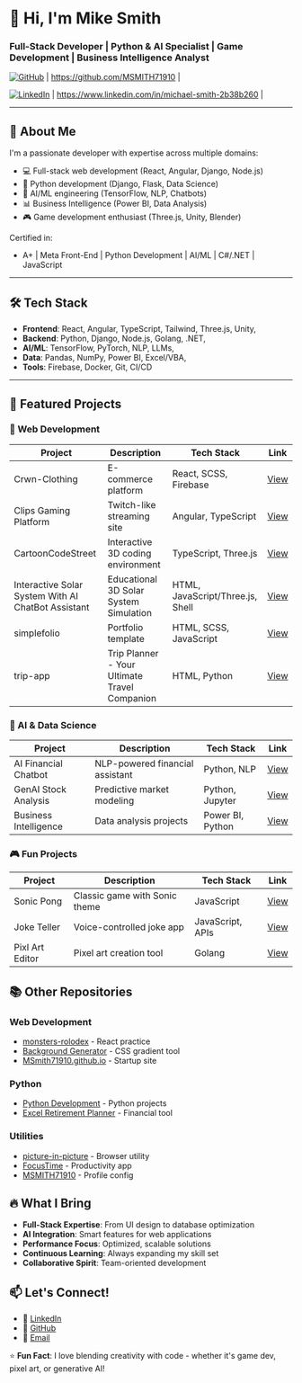 # 👋 Hi, I'm Mike Smith

### **Full-Stack Developer | Python & AI Specialist | Game Development | Business Intelligence Analyst**

[![GitHub](https://img.shields.io/badge/GitHub-MSITH71910-181717?style=for-the-badge&logo=github)](https://github.com/MSMITH71910)
| https://github.com/MSMITH71910 |

[![LinkedIn](https://img.shields.io/badge/LinkedIn-Michael_Smith-blue?style=for-the-badge&logo=linkedin)](https://www.linkedin.com/in/michael-smith-2b38b260) 
| https://www.linkedin.com/in/michael-smith-2b38b260 |

---

## 🚀 About Me

I'm a passionate developer with expertise across multiple domains:
- 💻 Full-stack web development (React, Angular, Django, Node.js)
- 🐍 Python development (Django, Flask, Data Science)
- 🤖 AI/ML engineering (TensorFlow, NLP, Chatbots)
- 📊 Business Intelligence (Power BI, Data Analysis)
- 🎮 Game development enthusiast (Three.js, Unity, Blender)

Certified in:
- A+ | Meta Front-End | Python Development | AI/ML | C#/.NET | JavaScript

---

## 🛠️ Tech Stack

 - **Frontend**: React, Angular, TypeScript, Tailwind, Three.js, Unity,
 - **Backend**: Python, Django, Node.js, Golang, .NET,
 - **AI/ML**: TensorFlow, PyTorch, NLP, LLMs,
 - **Data**: Pandas, NumPy, Power BI, Excel/VBA,
 - **Tools**: Firebase, Docker, Git, CI/CD


---

## 🌟 Featured Projects

### 🎨 Web Development

| Project | Description | Tech Stack | Link |
|---------|-------------|------------|------|
| Crwn-Clothing | E-commerce platform | React, SCSS, Firebase | [View](https://github.com/MSMITH71910/crwn-clothing) |
| Clips Gaming Platform | Twitch-like streaming site | Angular, TypeScript | [View](https://github.com/MSMITH71910/Clips_Angular_Gamer_site) |
| CartoonCodeStreet | Interactive 3D coding environment | TypeScript, Three.js | [View](https://github.com/MSMITH71910/CartoonCodeStreet) |
| Interactive Solar System With AI ChatBot Assistant | Educational 3D Solar System Simulation | HTML, JavaScript/Three.js, Shell | [View](https://github.com/MSMITH71910/interactive_solar_system) |
| simplefolio | Portfolio template | HTML, SCSS, JavaScript | [View](https://github.com/MSMITH71910/simplefolio) |
| trip-app| Trip Planner - Your Ultimate Travel Companion| HTML, Python| [View](https://github.com/MSMITH71910/trip-app) |


### 🤖 AI & Data Science

| Project | Description | Tech Stack | Link |
|---------|-------------|------------|------|
| AI Financial Chatbot | NLP-powered financial assistant | Python, NLP | [View](https://github.com/MSMITH71910/AI-Driven-Financial-Chatbot) |
| GenAI Stock Analysis | Predictive market modeling | Python, Jupyter | [View](https://github.com/MSMITH71910/GenAI-Stock-Analysis) |
| Business Intelligence | Data analysis projects | Power BI, Python | [View](https://github.com/MSMITH71910/Business-Intelligence-Analyst) |

### 🎮 Fun Projects

| Project | Description | Tech Stack | Link |
|---------|-------------|------------|------|
| Sonic Pong | Classic game with Sonic theme | JavaScript | [View](https://github.com/MSMITH71910/Sonic_Pong) |
| Joke Teller | Voice-controlled joke app | JavaScript, APIs | [View](https://github.com/MSMITH71910/joke-teller) |
| Pixl Art Editor | Pixel art creation tool | Golang | [View](https://github.com/MSMITH71910/pixl) |

## 📚 Other Repositories

### Web Development
- [monsters-rolodex](https://github.com/MSMITH71910/monsters-rolodex) - React practice
- [Background Generator](https://github.com/MSMITH71910/Background-Generator-WebPage) - CSS gradient tool
- [MSmith71910.github.io](https://github.com/MSMITH71910/MSmith71910.github.io) - Startup site

### Python
- [Python Development](https://github.com/MSMITH71910/Python-Development) - Python projects
- [Excel Retirement Planner](https://github.com/MSMITH71910/Excel-Retirement-Planner) - Financial tool

### Utilities
- [picture-in-picture](https://github.com/MSMITH71910/picture-in-picture) - Browser utility
- [FocusTime](https://github.com/MSMITH71910/FocusTime-) - Productivity app
- [MSMITH71910](https://github.com/MSMITH71910/MSMITH71910) - Profile config

## 🔥 What I Bring
- **Full-Stack Expertise**: From UI design to database optimization
- **AI Integration**: Smart features for web applications
- **Performance Focus**: Optimized, scalable solutions
- **Continuous Learning**: Always expanding my skill set
- **Collaborative Spirit**: Team-oriented development

## 📫 Let's Connect!
- 💼 [LinkedIn](https://www.linkedin.com/in/michael-smith-2b38b260)
- 🐙 [GitHub](https://github.com/MSMITH71910)
- 📧 [Email](M.Smith71910@gmail.com)

⭐ **Fun Fact**: I love blending creativity with code - whether it's game dev, pixel art, or generative AI!

